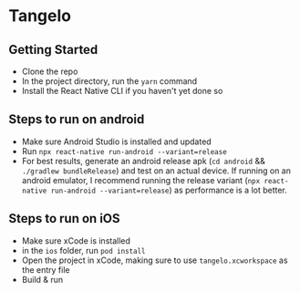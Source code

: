 # Tangelo

## Getting Started

- Clone the repo
- In the project directory, run the `yarn` command
- Install the React Native CLI if you haven't yet done so

## Steps to run on android

- Make sure Android Studio is installed and updated
- Run `npx react-native run-android --variant=release`
- For best results, generate an android release apk (`cd android` && `./gradlew bundleRelease`) and test on an actual device. If running on an android emulator, I recommend running the release variant (`npx react-native run-android --variant=release`) as performance is a lot better.

## Steps to run on iOS

- Make sure xCode is installed
- in the `ios` folder, run `pod install`
- Open the project in xCode, making sure to use `tangelo.xcworkspace` as the entry file
- Build & run
